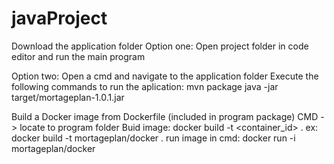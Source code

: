 # javaProject
Download the application folder
Option one:
Open project folder in code editor and run the main program

Option two:
Open a cmd and navigate to the application folder
Execute the following commands to run the aplication:
mvn package
java -jar target/mortageplan-1.0.1.jar


Build a Docker image from Dockerfile (included in program package)
CMD -> locate to program folder
Buid image:
docker build -t <container_id> .
ex:
docker build -t mortageplan/docker .
run image in cmd:
docker run -i mortageplan/docker
